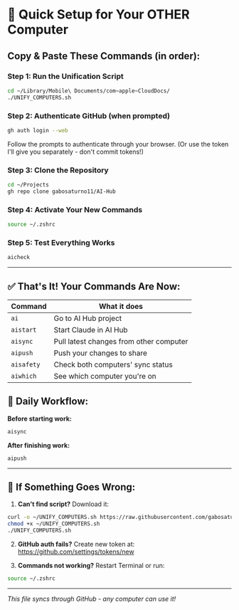 # 🚀 Quick Setup for Your OTHER Computer

## Copy & Paste These Commands (in order):

### Step 1: Run the Unification Script
```bash
cd ~/Library/Mobile\ Documents/com~apple~CloudDocs/
./UNIFY_COMPUTERS.sh
```

### Step 2: Authenticate GitHub (when prompted)
```bash
gh auth login --web
```
Follow the prompts to authenticate through your browser.
(Or use the token I'll give you separately - don't commit tokens!)

### Step 3: Clone the Repository
```bash
cd ~/Projects
gh repo clone gabosaturno11/AI-Hub
```

### Step 4: Activate Your New Commands
```bash
source ~/.zshrc
```

### Step 5: Test Everything Works
```bash
aicheck
```

---

## ✅ That's It! Your Commands Are Now:

| Command | What it does |
|---------|--------------|
| `ai` | Go to AI Hub project |
| `aistart` | Start Claude in AI Hub |
| `aisync` | Pull latest changes from other computer |
| `aipush` | Push your changes to share |
| `aisafety` | Check both computers' sync status |
| `aiwhich` | See which computer you're on |

## 📝 Daily Workflow:

**Before starting work:**
```bash
aisync
```

**After finishing work:**
```bash
aipush
```

---

## 🔧 If Something Goes Wrong:

1. **Can't find script?** Download it:
```bash
curl -o ~/UNIFY_COMPUTERS.sh https://raw.githubusercontent.com/gabosaturno11/AI-Hub/main/UNIFY_COMPUTERS.sh
chmod +x ~/UNIFY_COMPUTERS.sh
./UNIFY_COMPUTERS.sh
```

2. **GitHub auth fails?** Create new token at:
https://github.com/settings/tokens/new

3. **Commands not working?** Restart Terminal or run:
```bash
source ~/.zshrc
```

---
*This file syncs through GitHub - any computer can use it!*